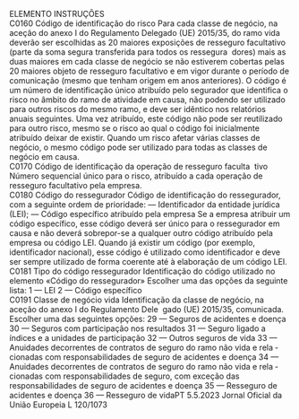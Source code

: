  
ELEMENTO  INSTRUÇÕES  
C0160  Código de identificação do 
risco  Para cada classe de negócio, na aceção do anexo I do Regulamento Delegado (UE) 
2015/35, do ramo vida deverão ser escolhidas as 20 maiores exposições de 
resseguro facultativo (parte da soma segura transferida para todos os ressegura ­
dores) mais as duas maiores em cada classe de negócio se não estiverem cobertas 
pelas 20 maiores objeto de resseguro facultativo e em vigor durante o período de 
comunicação (mesmo que tenham origem em anos anteriores). O código é um 
número de identificação único atribuído pelo segurador que identifica o risco no 
âmbito do ramo de atividade em causa, não podendo ser utilizado para outros 
riscos do mesmo ramo, e deve ser idêntico nos relatórios anuais seguintes. 
Uma vez atribuído, este código não pode ser reutilizado para outro risco, mesmo 
se o risco ao qual o código foi inicialmente atribuído deixar de existir. 
Quando um risco afetar várias classes de negócio, o mesmo código pode ser 
utilizado para todas as classes de negócio em causa.  
C0170  Código de identificação da 
operação de resseguro faculta ­
tivo  Número sequencial único para o risco, atribuído a cada operação de resseguro 
facultativo pela empresa.  
C0180  Código do ressegurador  Código de identificação do ressegurador, com a seguinte ordem de prioridade: 
— Identificador da entidade jurídica (LEI); 
— Código específico atribuído pela empresa 
Se a empresa atribuir um código específico, esse código deverá ser único para o 
ressegurador em causa e não deverá sobrepor-se a qualquer outro código atribuído 
pela empresa ou código LEI. 
Quando já existir um código (por exemplo, identificador nacional), esse código é 
utilizado como identificador e deve ser sempre utilizado de forma coerente até à 
elaboração de um código LEI.  
C0181  Tipo do código ressegurador  Identificação do código utilizado no elemento «Código do ressegurador» Escolher 
uma das opções da seguinte lista: 
1 — LEI 
2 — Código específico  
C0191  Classe de negócio vida  Identificação da classe de negócio, na aceção do anexo I do Regulamento Dele ­
gado (UE) 2015/35, comunicada. Escolher uma das seguintes opções: 
29 — Seguros de acidentes e doença 
30 — Seguros com participação nos resultados 
31 — Seguro ligado a índices e a unidades de participação 
32 — Outros seguros de vida 
33 — Anuidades decorrentes de contratos de seguro do ramo não vida e rela ­
cionadas com responsabilidades de seguro de acidentes e doença 
34 — Anuidades decorrentes de contratos de seguro do ramo não vida e rela ­
cionadas com responsabilidades de seguro, com exceção das responsabilidades de 
seguro de acidentes e doença 
35 — Resseguro de acidentes e doença 
36 — Resseguro de vidaPT  5.5.2023 Jornal Oficial da União Europeia L 120/1073